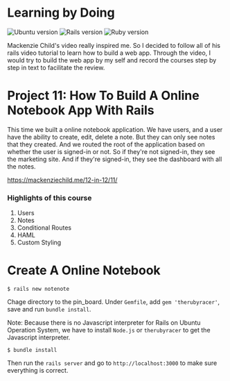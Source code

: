 # Learning by Doing 

![Ubuntu version](https://img.shields.io/badge/Ubuntu-16.04%20LTS-orange.svg)
![Rails version](https://img.shields.io/badge/Rails-v5.0.0-blue.svg)
![Ruby version](https://img.shields.io/badge/Ruby-v2.3.1p112-red.svg)

Mackenzie Child's video really inspired me. So I decided to follow all of his rails video tutorial to learn how to build a web app. Through the video, I would try to build the web app by my self and record the courses step by step in text to facilitate the review.


# Project 11: How To Build A Online Notebook App With Rails          
This time we built a online notebook application. We have users, and a user have the ability to create, edit, delete a note. But they can only see notes that they created. And we routed the root of the application based on whether the user is signed-in or not. So if they're not signed-in, they see the marketing site. And if they're signed-in, they see the dashboard with all the notes.


https://mackenziechild.me/12-in-12/11/        


### Highlights of this course
1. Users
2. Notes
3. Conditional Routes
4. HAML
5. Custom Styling


# Create A Online Notebook
```console
$ rails new notenote
```

Chage directory to the pin_board. Under `Gemfile`, add `gem 'therubyracer'`, save and run `bundle install`.      

Note: 
Because there is no Javascript interpreter for Rails on Ubuntu Operation System, we have to install `Node.js` or `therubyracer` to get the Javascript interpreter.

```console
$ bundle install
```

Then run the `rails server` and go to `http://localhost:3000` to make sure everything is correct. 